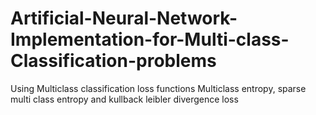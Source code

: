 # Artificial-Neural-Network-Implementation-for-Multi-class-Classification-problems
Using Multiclass classification loss functions Multiclass entropy, sparse multi class entropy and kullback leibler divergence loss
